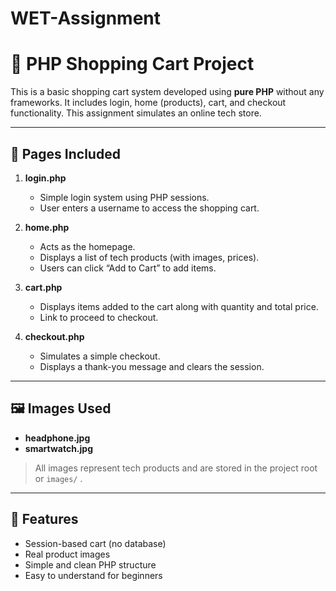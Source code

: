 # WET-Assignment
# 🛒 PHP Shopping Cart Project

This is a basic shopping cart system developed using **pure PHP** without any frameworks. It includes login, home (products), cart, and checkout functionality. This assignment simulates an online tech store.

---

## 📁 Pages Included

1. **login.php**  
   - Simple login system using PHP sessions.  
   - User enters a username to access the shopping cart.

2. **home.php**  
   - Acts as the homepage.  
   - Displays a list of tech products (with images, prices).  
   - Users can click “Add to Cart” to add items.

3. **cart.php**  
   - Displays items added to the cart along with quantity and total price.  
   - Link to proceed to checkout.

4. **checkout.php**  
   - Simulates a simple checkout.  
   - Displays a thank-you message and clears the session.

---

## 🖼 Images Used

- **headphone.jpg**
- **smartwatch.jpg**
  

> All images represent tech products and are stored in the project root or `images/` .

---

## 🔧 Features

- Session-based cart (no database)
- Real product images
- Simple and clean PHP structure
- Easy to understand for beginners


